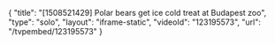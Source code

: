 {
    "title": "[1508521429] Polar bears get ice cold treat at Budapest zoo",
    "type": "solo",
    "layout": "iframe-static",
    "videoId": "123195573",
    "url": "\/tvpembed\/123195573"
}